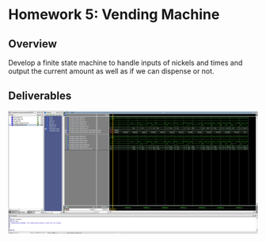# Homework 5: Vending Machine

## Overview
Develop a finite state machine to handle inputs of nickels and times and output the current amount as well as if we can dispense or not.

## Deliverables
![Homework 5 Waveform](assets/hw5_waveform.jpg)


